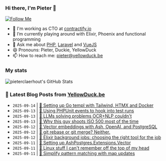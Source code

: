 ### Hi there, I'm Pieter 👋  
[![Follow Me](https://img.shields.io/github/followers/pieterclaerhout?label=Follow&style=social)](https://github.com/pieterclaerhout)

- 🏢 I'm working as CTO at [contractify.io](https://contractify.io)
- 🌱 I’m currently playing around with Elixir, Phoenix and functional programming
- 💬 Ask me about [PHP](https://php.net), [Laravel](http://laravel.com) and [VueJS](https://vuejs.org)
- 😄 Pronouns: Pieter, Duckie, YellowDuck
- 📫 How to reach me: pieter@yellowduck.be

### My stats

![pieterclaerhout's GitHub Stats](https://github-readme-stats.vercel.app/api?username=pieterclaerhout&show_icons=true&count_private=true&line_height=40)

### 📩 Latest Blog Posts from [YellowDuck.be](https://www.yellowduck.be/)
<!-- BLOG-POST-LIST:START -->
- `2025-09-14` | [🔗 Setting up Go templ with Tailwind, HTMX and Docker](https://www.yellowduck.be/posts/setting-up-go-templ-with-tailwind-htmx-and-docker)  
- `2025-09-13` | [🐥 Using PHPUnit events to hook into test runs](https://www.yellowduck.be/posts/using-phpunit-events-to-hook-into-test-runs)  
- `2025-09-13` | [🔗 LLMs solving problems OCR+NLP couldn&#39;t](https://www.yellowduck.be/posts/llms-solving-problems-ocr-nlp-couldnt)  
- `2025-09-13` | [🔗 Why this guy shoots ISO 500 most of the time](https://www.yellowduck.be/posts/why-this-guy-shoots-iso-500-most-of-the-time)  
- `2025-09-12` | [🐥 Vector embeddings with Ash, OpenAI, and PostgreSQL](https://www.yellowduck.be/posts/vector-embeddings-with-ash-openai-and-postgresql)  
- `2025-09-12` | [🔗 git rebase or git merge? Neither.](https://www.yellowduck.be/posts/git-rebase-or-git-merge-neither-jeffrey-rennie-medium)  
- `2025-09-12` | [🔗 Elixir background jobs: choosing the right tool for the job](https://www.yellowduck.be/posts/elixir-background-jobs-choosing-the-right-tool-for-the-job)  
- `2025-09-11` | [🐥 Setting up AshPostgres.Extensions.Vector](https://www.yellowduck.be/posts/setting-up-ashpostgres-extensions-vector)  
- `2025-09-11` | [🔗 Linux stuff I can&#39;t remember off the top of my head](https://www.yellowduck.be/posts/linux-stuff-i-cant-remember-off-the-top-of-my-head)  
- `2025-09-11` | [🔗 Simplify pattern matching with map updates](https://www.yellowduck.be/posts/simplify-pattern-matching-with-map-updates)  

<!-- BLOG-POST-LIST:END -->
